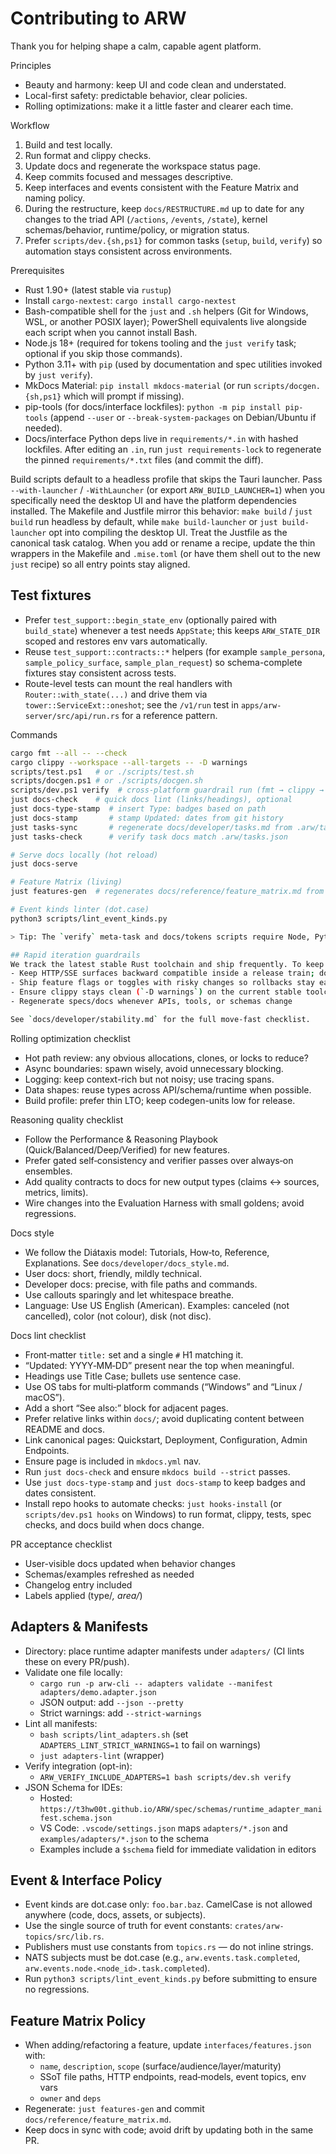 # Contributing to ARW

Thank you for helping shape a calm, capable agent platform.

Principles
- Beauty and harmony: keep UI and code clean and understated.
- Local-first safety: predictable behavior, clear policies.
- Rolling optimizations: make it a little faster and clearer each time.

Workflow
1. Build and test locally.
2. Run format and clippy checks.
3. Update docs and regenerate the workspace status page.
4. Keep commits focused and messages descriptive.
5. Keep interfaces and events consistent with the Feature Matrix and naming policy.
6. During the restructure, keep `docs/RESTRUCTURE.md` up to date for any changes to the triad API (`/actions`, `/events`, `/state`), kernel schemas/behavior, runtime/policy, or migration status.
7. Prefer `scripts/dev.{sh,ps1}` for common tasks (`setup`, `build`, `verify`) so automation stays consistent across environments.

Prerequisites
- Rust 1.90+ (latest stable via `rustup`)
- Install `cargo-nextest`: `cargo install cargo-nextest`
- Bash-compatible shell for the `just` and `.sh` helpers (Git for Windows, WSL, or another POSIX layer); PowerShell equivalents live alongside each script when you cannot install Bash.
- Node.js 18+ (required for tokens tooling and the `just verify` task; optional if you skip those commands).
- Python 3.11+ with `pip` (used by documentation and spec utilities invoked by `just verify`).
- MkDocs Material: `pip install mkdocs-material` (or run `scripts/docgen.{sh,ps1}` which will prompt if missing).
- pip-tools (for docs/interface lockfiles): `python -m pip install pip-tools` (append `--user` or `--break-system-packages` on Debian/Ubuntu if needed).
- Docs/interface Python deps live in `requirements/*.in` with hashed lockfiles. After editing an `.in`, run `just requirements-lock` to regenerate the pinned `requirements/*.txt` files (and commit the diff).

Build scripts default to a headless profile that skips the Tauri launcher. Pass `--with-launcher` / `-WithLauncher` (or export `ARW_BUILD_LAUNCHER=1`) when you specifically need the desktop UI and have the platform dependencies installed.
The Makefile and Justfile mirror this behavior: `make build` / `just build` run headless by default, while `make build-launcher` or `just build-launcher` opt into compiling the desktop UI.
Treat the Justfile as the canonical task catalog. When you add or rename a recipe, update the thin wrappers in the Makefile and `.mise.toml` (or have them shell out to the new `just` recipe) so all entry points stay aligned.

## Test fixtures
- Prefer `test_support::begin_state_env` (optionally paired with `build_state`) whenever a test needs `AppState`; this keeps `ARW_STATE_DIR` scoped and restores env vars automatically.
- Reuse `test_support::contracts::*` helpers (for example `sample_persona`, `sample_policy_surface`, `sample_plan_request`) so schema-complete fixtures stay consistent across tests.
- Route-level tests can mount the real handlers with `Router::with_state(...)` and drive them via `tower::ServiceExt::oneshot`; see the `/v1/run` test in `apps/arw-server/src/api/run.rs` for a reference pattern.

Commands
```bash
cargo fmt --all -- --check
cargo clippy --workspace --all-targets -- -D warnings
scripts/test.ps1   # or ./scripts/test.sh
scripts/docgen.ps1 # or ./scripts/docgen.sh
scripts/dev.ps1 verify  # cross-platform guardrail run (fmt → clippy → tests → docs)
just docs-check    # quick docs lint (links/headings), optional
just docs-type-stamp  # insert Type: badges based on path
just docs-stamp       # stamp Updated: dates from git history
just tasks-sync       # regenerate docs/developer/tasks.md from .arw/tasks.json
just tasks-check      # verify task docs match .arw/tasks.json

# Serve docs locally (hot reload)
just docs-serve

# Feature Matrix (living)
just features-gen  # regenerates docs/reference/feature_matrix.md from interfaces/features.json

# Event kinds linter (dot.case)
python3 scripts/lint_event_kinds.py

> Tip: The `verify` meta-task and docs/tokens scripts require Node, Python, and MkDocs. If you do not have those tools installed, run the individual Rust checks (`fmt`, `clippy`, `cargo nextest`) instead and mention the skipped steps in your notes.

## Rapid iteration guardrails
We track the latest stable Rust toolchain and ship frequently. To keep the project broadly usable while moving fast:
- Keep HTTP/SSE surfaces backward compatible inside a release train; document migrations when breaking changes are unavoidable
- Ship feature flags or toggles with risky changes so rollbacks stay easy
- Ensure clippy stays clean (`-D warnings`) on the current stable toolchain
- Regenerate specs/docs whenever APIs, tools, or schemas change

See `docs/developer/stability.md` for the full move-fast checklist.
```

Rolling optimization checklist
- Hot path review: any obvious allocations, clones, or locks to reduce?
- Async boundaries: spawn wisely, avoid unnecessary blocking.
- Logging: keep context-rich but not noisy; use tracing spans.
- Data shapes: reuse types across API/schema/runtime when possible.
- Build profile: prefer thin LTO; keep codegen-units low for release.

Reasoning quality checklist
- Follow the Performance & Reasoning Playbook (Quick/Balanced/Deep/Verified) for new features.
- Prefer gated self‑consistency and verifier passes over always‑on ensembles.
- Add quality contracts to docs for new output types (claims ↔ sources, metrics, limits).
- Wire changes into the Evaluation Harness with small goldens; avoid regressions.

Docs style
- We follow the Diátaxis model: Tutorials, How‑to, Reference, Explanations. See `docs/developer/docs_style.md`.
- User docs: short, friendly, mildly technical.
- Developer docs: precise, with file paths and commands.
- Use callouts sparingly and let whitespace breathe.
 - Language: Use US English (American). Examples: canceled (not cancelled), color (not colour), disk (not disc).

Docs lint checklist
- Front‑matter `title:` set and a single `#` H1 matching it.
- “Updated: YYYY‑MM‑DD” present near the top when meaningful.
- Headings use Title Case; bullets use sentence case.
- Use OS tabs for multi‑platform commands (“Windows” and “Linux / macOS”).
- Add a short “See also:” block for adjacent pages.
- Prefer relative links within `docs/`; avoid duplicating content between README and docs.
- Link canonical pages: Quickstart, Deployment, Configuration, Admin Endpoints.
- Ensure page is included in `mkdocs.yml` nav.
- Run `just docs-check` and ensure `mkdocs build --strict` passes.
- Use `just docs-type-stamp` and `just docs-stamp` to keep badges and dates consistent.
- Install repo hooks to automate checks: `just hooks-install` (or `scripts/dev.ps1 hooks` on Windows) to run format, clippy, tests, spec checks, and docs build when docs change.

PR acceptance checklist
- User-visible docs updated when behavior changes
- Schemas/examples refreshed as needed
- Changelog entry included
- Labels applied (type/*, area/*)

## Adapters & Manifests

- Directory: place runtime adapter manifests under `adapters/` (CI lints these on every PR/push).
- Validate one file locally:
  - `cargo run -p arw-cli -- adapters validate --manifest adapters/demo.adapter.json`
  - JSON output: add `--json --pretty`
  - Strict warnings: add `--strict-warnings`
- Lint all manifests:
  - `bash scripts/lint_adapters.sh` (set `ADAPTERS_LINT_STRICT_WARNINGS=1` to fail on warnings)
  - `just adapters-lint` (wrapper)
- Verify integration (opt-in):
  - `ARW_VERIFY_INCLUDE_ADAPTERS=1 bash scripts/dev.sh verify`
- JSON Schema for IDEs:
  - Hosted: `https://t3hw00t.github.io/ARW/spec/schemas/runtime_adapter_manifest.schema.json`
  - VS Code: `.vscode/settings.json` maps `adapters/*.json` and `examples/adapters/*.json` to the schema
  - Examples include a `$schema` field for immediate validation in editors

## Event & Interface Policy

- Event kinds are dot.case only: `foo.bar.baz`. CamelCase is not allowed anywhere (code, docs, assets, or subjects).
- Use the single source of truth for event constants: `crates/arw-topics/src/lib.rs`.
- Publishers must use constants from `topics.rs` — do not inline strings.
- NATS subjects must be dot.case (e.g., `arw.events.task.completed`, `arw.events.node.<node_id>.task.completed`).
- Run `python3 scripts/lint_event_kinds.py` before submitting to ensure no regressions.

## Feature Matrix Policy

- When adding/refactoring a feature, update `interfaces/features.json` with:
  - `name`, `description`, `scope` (surface/audience/layer/maturity)
  - SSoT file paths, HTTP endpoints, read‑models, event topics, env vars
  - `owner` and `deps`
- Regenerate: `just features-gen` and commit `docs/reference/feature_matrix.md`.
- Keep docs in sync with code; avoid drift by updating both in the same PR.
